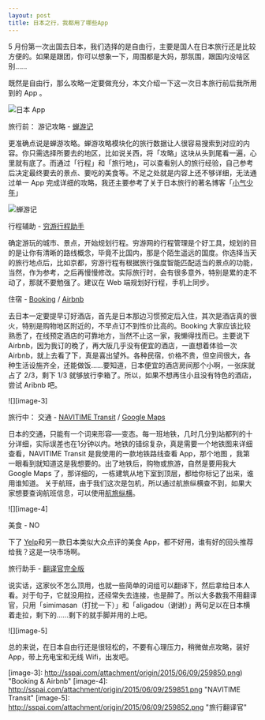```yaml
---
layout: post
title: 日本之行，我都用了哪些App
---
```


5 月份第一次出国去日本，我们选择的是自由行，主要是国人在日本旅行还是比较方便的。如果是跟团，你可以想象一下，周围都是大妈，那氛围，跟国内没啥区别……

既然是自由行，那么攻略一定要做充分，本文介绍一下这一次日本旅行前后我所用到的 App 。

![][image-1]

旅行前：
游记攻略 - [蝉游记][1]

更准确点说是蝉游攻略。蝉游攻略模块化的旅行数据让人很容易搜索到对应的内容。你只需选择所要去的地区，比如说关西，将「攻略」这块从头到尾看一遍，心里就有底了。而通过「行程」和「旅行地」，可以查看别人的旅行经验，自己参考后决定最终要去的景点、要吃的美食等。不足之处就是内容上还不够详细，无法通过单一 App 完成详细的攻略，我还主要参考了关于日本旅行的著名博客「[小气少年][2]」

![][image-2]

行程辅助 - [穷游行程助手][3]

确定游玩的城市、景点，开始规划行程。穷游网的行程管理是个好工具，规划的目的是让你有清晰的路线概念，毕竟不比国内，那是个陌生遥远的国度。你选择当天的旅行地点后，比如京都，穷游行程有根据旅行强度智能匹配适当的景点的功能，当然，作为参考，之后再慢慢修改。实际旅行时，会有很多意外，特别是累的走不动了，那就不要勉强了。建议在 Web 端规划好行程，手机上同步。

住宿 - [Booking][4] / [Airbnb][5]

去日本一定要提早订好酒店，首先是日本那边习惯预定后入住，其次是酒店真的很火，特别是购物地区附近的，不早点订不到性价比高的。Booking 大家应该比较熟悉了，在线预定酒店的可靠地方，当然不止这一家，我懒得找而已。主要说下 Airbnb，因为我订的晚了，再大阪几乎没有便宜的酒店，一直想着体验一次 Airbnb，就上去看了下，真是喜出望外。各种民宿，价格不贵，但空间很大，各种生活设施齐全，还能做饭……要知道，日本便宜的酒店房间那个小啊，一张床就占了 2/3，剩下 1/3 就够放行李箱了。所以，如果不想再住小且没有特色的酒店，尝试 Aribnb 吧。

![][image-3]

旅行中：
交通 - [NAVITIME Transit][6] / [Google Maps][7]

日本的交通，只能有一个词来形容──变态。每一班地铁，几时几分到站都列的十分详细，实际误差也在1分钟以内。地铁的错综复杂，真是需要一个地铁图来详细查看，NAVITIME Transit 是我使用的一款地铁路线查看 App，那个地图 ，我第一眼看到就知道这是我想要的。出了地铁后，购物或旅游，自然是要用我大 Google Maps 了，那详细的，一栋建筑从地下室到顶层，都给你标记了出来，谁用谁知道。
关于航班，由于我们这次是包机，所以通过航旅纵横查不到，如果大家想要查询航班信息，可以使用[航旅纵横][8]。

![][image-4]

美食 - NO

下了 [Yelp][9]和另一款日本类似大众点评的美食 App，都不好用，谁有好的回头推荐给我？这是一块市场啊。

旅行助手 - [翻译官完全版][10]

说实话，这家伙不怎么顶用，也就一些简单的词组可以翻译下，然后拿给日本人看。对于句子，它就没用拉，还经常失去连接，也是醉了。所以大多数我不用翻译官，只用「simimasan（打扰一下）」和「aligadou（谢谢）」两句足以在日本横着走拉，剩下的……剩下的就手脚并用的上吧。

![][image-5]

总的来说，在日本自由行还是很轻松的，不要有心理压力，稍微做点攻略，装好 App，带上充电宝和无线 Wifi，出发吧。

[1]:	https://itunes.apple.com/cn/app/chan-you-ji-gong-e-you-ji/id559653959?mt=8
[2]:	http://nicklee.tw/
[3]:	#
[4]:	https://itunes.apple.com/cn/app/booking.com-bin-ke-quan-qiu/id367003839?mt=8
[5]:	https://itunes.apple.com/cn/app/airbnb-quan-qiu-min-su-yu-ding/id401626263?mt=8
[6]:	https://itunes.apple.com/cn/app/navitime-transit-dong-jing/id528532387?mt=8
[7]:	https://itunes.apple.com/cn/app/google-maps/id585027354?mt=8
[8]:	https://itunes.apple.com/cn/app/google-maps/id585027354?mt=8
[9]:	https://itunes.apple.com/cn/app/yelp/id284910350?mt=8
[10]:	https://itunes.apple.com/cn/app/lu-xing-fan-yi-guan-wan-quan/id459343655?mt=8

[image-1]:	http://sspai.com/attachment/origin/2015/06/09/259848.png "日本 App"
[image-2]:	http://sspai.com/attachment/origin/2015/06/09/259849.png "蝉游记"
[image-3]:	http://sspai.com/attachment/origin/2015/06/09/259850.png) "Booking & Airbnb"
[image-4]:	http://sspai.com/attachment/origin/2015/06/09/259851.png "NAVITIME Transit"
[image-5]:	http://sspai.com/attachment/origin/2015/06/09/259852.png "旅行翻译官"